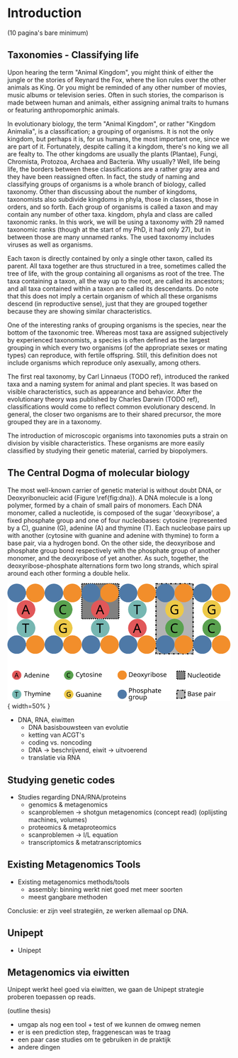 # Introduction

(10 pagina's bare minimum)

## Taxonomies - Classifying life

Upon hearing the term "Animal Kingdom", you might think of either the
jungle or the stories of Reynard the Fox, where the lion rules over the
other animals as King. Or you might be reminded of any other number of
movies, music albums or television series. Often in such stories, the
comparison is made between human and animals, either assigning animal
traits to humans or featuring anthropomorphic animals.

In evolutionary biology, the term "Animal Kingdom", or rather "Kingdom
Animalia", is a classification; a grouping of organisms. It is not the
only kingdom, but perhaps it is, for us humans, the most important
one, since we are part of it. Fortunately, despite calling it a
kingdom, there's no king we all are fealty to. The other kingdoms are
usually the plants (Plantae), Fungi, Chromista, Protozoa, Archaea and
Bacteria. Why usually? Well, life being life, the borders between these
classifications are a rather gray area and they have been reassigned
often. In fact, the study of naming and classifying groups of organisms
is a whole branch of biology, called taxonomy. Other than discussing
about the number of kingdoms, taxonomists also subdivide kingdoms in
phyla, those in classes, those in orders, and so forth. Each group of
organisms is called a taxon and may contain any number of other taxa.
kingdom, phyla and class are called taxonomic ranks. In this work, we
will be using a taxonomy with 29 named taxonomic ranks (though at the
start of my PhD, it had only 27), but in between those are many unnamed
ranks. The used taxonomy includes viruses as well as organisms.

Each taxon is directly contained by only a single other taxon, called
its parent. All taxa together are thus structured in a tree, sometimes
called the tree of life, with the group containing all organisms as
root of the tree. The taxa containing a taxon, all the way up to the
root, are called its ancestors; and all taxa contained within a taxon
are called its descendants. Do note that this does not imply a certain
organism of which all these organisms descend (in reproductive sense),
just that they are grouped together because they are showing similar
characteristics.

<!-- TODO tekening tree of life? -->

One of the interesting ranks of grouping organisms is the species,
near the bottom of the taxonomic tree. Whereas most taxa are assigned
subjectively by experienced taxonomists, a species is often defined as
the largest grouping in which every two organisms (of the appropriate
sexes or mating types) can reproduce, with fertile offspring. Still,
this definition does not include organisms which reproduce only
asexually, among others.

The first real taxonomy, by Carl Linnaeus (TODO ref), introduced the
ranked taxa and a naming system for animal and plant species. It was
based on visible characteristics, such as appearance and behavior. After
the evolutionary theory was published by Charles Darwin (TODO ref),
classifications would come to reflect common evolutionary descend. In
general, the closer two organisms are to their shared precursor, the
more grouped they are in a taxonomy.

The introduction of microscopic organisms into taxonomies puts a strain
on division by visible characteristics. These organisms are more easily
classified by studying their genetic material, carried by biopolymers.

## The Central Dogma of molecular biology

The most well-known carrier of genetic material is without doubt DNA, or
Deoxyribonucleic acid (Figure \ref{fig:dna}). A DNA molecule is a long
polymer, formed by a chain of small pairs of monomers. Each DNA monomer,
called a nucleotide, is composed of the sugar 'deoxyribose', a fixed
phosphate group and one of four nucleobases: cytosine (represented by a
C), guanine (G), adenine (A) and thymine (T). Each nucleobase pairs up
with another (cytosine with guanine and adenine with thymine) to form a
base pair, via a hydrogen bond. On the other side, the deoxyribose and
phosphate group bond respectively with the phosphate group of another
monomer, and the deoxyribose of yet another. As such, together, the
deoxyribose-phosphate alternations form two long strands, which spiral
around each other forming a double helix.

![The structure of DNA, flattened to two dimensions.\label{fig:dna}](dna.svg){ width=50% }

* DNA, RNA, eiwitten
  - DNA basisbouwsteen van evolutie
  - ketting van ACGT's
  - coding vs. noncoding
  - DNA -> beschrijvend, eiwit -> uitvoerend
  - translatie via RNA

## Studying genetic codes

* Studies regarding DNA/RNA/proteins
  - genomics & metagenomics
  - scanproblemen -> shotgun metagenomics (concept read) (oplijsting machines, volumes)
  - proteomics & metaproteomics
  - scanproblemen -> I/L equation
  - transcriptomics & metatranscriptomics

## Existing Metagenomics Tools

* Existing metagenomics methods/tools
  - assembly: binning werkt niet goed met meer soorten
  - meest gangbare methoden

Conclusie: er zijn veel strategiën, ze werken allemaal op DNA.

## Unipept

*  Unipept

## Metagenomics via eiwitten

Unipept werkt heel goed via eiwitten, we gaan de Unipept strategie proberen toepassen op reads.

(outline thesis)

* umgap als nog een tool + test of we kunnen de omweg nemen
* er is een prediction step, fraggenescan was te traag
* een paar case studies om te gebruiken in de praktijk
* andere dingen
